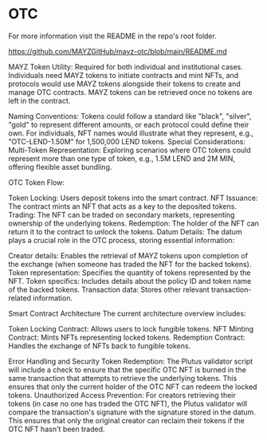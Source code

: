 # OTC

For more information visit the README in the repo's root folder.

https://github.com/MAYZGitHub/mayz-otc/blob/main/README.md

MAYZ Token Utility: Required for both individual and institutional cases. Individuals need MAYZ tokens to initiate contracts and mint NFTs, and protocols would use MAYZ tokens alongside their tokens 
to create and manage OTC contracts. MAYZ tokens can be retrieved once no tokens are left in the contract.

Naming Conventions: Tokens could follow a standard like "black", "silver", "gold" to represent different amounts, or each protocol could define their own. 
For individuals, NFT names would illustrate what they represent, e.g., "OTC-LEND-1.50M" for 1,500,000 LEND tokens.
Special Considerations:
Multi-Token Representation: Exploring scenarios where OTC tokens could represent more than one type of token, e.g., 1.5M LEND and 2M MIN, offering flexible asset bundling.

OTC Token Flow:

Token Locking: Users deposit tokens into the smart contract.
NFT Issuance: The contract mints an NFT that acts as a key to the deposited tokens.
Trading: The NFT can be traded on secondary markets, representing ownership of the underlying tokens.
Redemption: The holder of the NFT can return it to the contract to unlock the tokens.
Datum Details: The datum plays a crucial role in the OTC process, storing essential information:

Creator details: Enables the retrieval of MAYZ tokens upon completion of the exchange (when someone has traded the NFT for the backed tokens).
Token representation: Specifies the quantity of tokens represented by the NFT.
Token specifics: Includes details about the policy ID and token name of the backed tokens.
Transaction data: Stores other relevant transaction-related information.

Smart Contract Architecture
The current architecture overview includes:

Token Locking Contract: Allows users to lock fungible tokens.
NFT Minting Contract: Mints NFTs representing locked tokens.
Redemption Contract: Handles the exchange of NFTs back to fungible tokens.

Error Handling and Security
Token Redemption: The Plutus validator script will include a check to ensure that the specific OTC NFT is burned in the same transaction that attempts to retrieve the underlying tokens. 
This ensures that only the current holder of the OTC NFT can redeem the locked tokens.
Unauthorized Access Prevention: For creators retrieving their tokens (in case no one has traded the OTC NFT), the Plutus validator will compare the transaction's signature with the signature stored in the datum. 
This ensures that only the original creator can reclaim their tokens if the OTC NFT hasn't been traded.